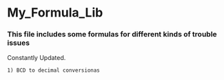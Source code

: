 # My_Formula_Lib

### This file includes some formulas for different kinds of trouble issues
  Constantly Updated.

    1) BCD to decimal conversionas
